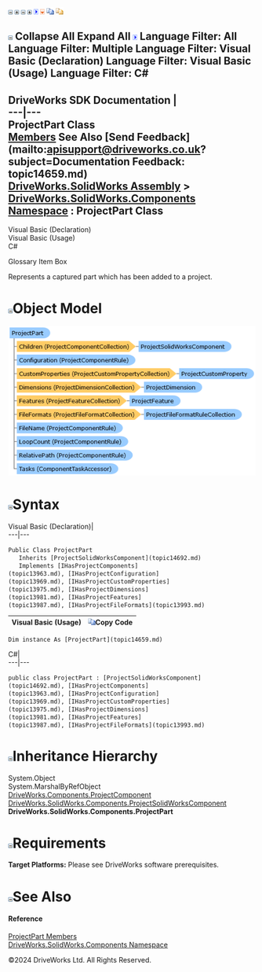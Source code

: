 ![](dotnetimages/collapse.gif) ![](dotnetimages/expand.gif) ![](dotnetimages/collapse.gif) ![](dotnetimages/expand.gif) ![](dotnetimages/drpdown.gif) ![](dotnetimages/drpdown_orange.gif) ![](dotnetimages/copycode.gif) ![](dotnetimages/copycodeHighlight.gif)

![](dotnetimages/collapse.gif) Collapse All Expand All ![](dotnetimages/drpdown.gif) Language Filter: All  Language Filter: Multiple  Language Filter: Visual Basic (Declaration) Language Filter: Visual Basic (Usage) Language Filter: C#  
---  
DriveWorks SDK Documentation  |   
---|---  
ProjectPart Class   
[Members](topic14660.md) See Also [Send Feedback](mailto:apisupport@driveworks.co.uk?subject=Documentation Feedback: topic14659.md)  
[DriveWorks.SolidWorks Assembly](topic13342.md) > [DriveWorks.SolidWorks.Components Namespace](topic13925.md) : ProjectPart Class  
---  
  
Visual Basic (Declaration)    
Visual Basic (Usage)    
C# 

Glossary Item Box

Represents a captured part which has been added to a project. 

# ![](dotnetimages/collapse.gif)Object Model

![](dotnetdiagramimages/image824.png)

# ![](dotnetimages/collapse.gif)Syntax

Visual Basic (Declaration)|   
---|---  
      
    
    Public Class ProjectPart 
       Inherits [ProjectSolidWorksComponent](topic14692.md)
       Implements [IHasProjectComponents](topic13963.md), [IHasProjectConfiguration](topic13969.md), [IHasProjectCustomProperties](topic13975.md), [IHasProjectDimensions](topic13981.md), [IHasProjectFeatures](topic13987.md), [IHasProjectFileFormats](topic13993.md)   
  
Visual Basic (Usage)| ![](dotnetimages/copycode.gif)Copy Code  
---|---  
      
    
    Dim instance As [ProjectPart](topic14659.md)  
  
C#|   
---|---  
      
    
    public class ProjectPart : [ProjectSolidWorksComponent](topic14692.md), [IHasProjectComponents](topic13963.md), [IHasProjectConfiguration](topic13969.md), [IHasProjectCustomProperties](topic13975.md), [IHasProjectDimensions](topic13981.md), [IHasProjectFeatures](topic13987.md), [IHasProjectFileFormats](topic13993.md)    
  
# ![](dotnetimages/collapse.gif)Inheritance Hierarchy

System.Object  
System.MarshalByRefObject  
[DriveWorks.Components.ProjectComponent](topic6183.md)  
[DriveWorks.SolidWorks.Components.ProjectSolidWorksComponent](topic14692.md)  
**DriveWorks.SolidWorks.Components.ProjectPart**  


# ![](dotnetimages/collapse.gif)Requirements

**Target Platforms:** Please see DriveWorks software prerequisites.

# ![](dotnetimages/collapse.gif)See Also

#### Reference

[ProjectPart Members](topic14660.md)   
[DriveWorks.SolidWorks.Components Namespace](topic13925.md)

©2024 DriveWorks Ltd. All Rights Reserved.
